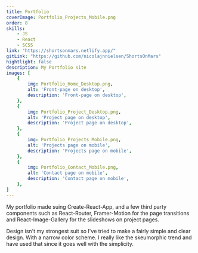 ```yaml
---
title: Portfolio
coverImage: Portfolio_Projects_Mobile.png
order: 8
skills: 
    - JS
    - React
    - SCSS
link: "https://shortsonmars.netlify.app/"
gitLink: "https://github.com/nicolajnnielsen/ShortsOnMars"
hightlight: false
description: My Portfolio site
images: [
    {
        img: Portfolio_Home_Desktop.png,
        alt: 'Front-page on desktop',
        description: 'Front-page on desktop',
    },
    {
        img: Portfolio_Project_Desktop.png,
        alt: 'Project page on desktop',
        description: 'Project page on desktop',
    },
    {
        img: Portfolio_Projects_Mobile.png,
        alt: 'Projects page on mobile',
        description: 'Projects page on mobile',
    },
    {
        img: Portfolio_Contact_Mobile.png,
        alt: 'Contact page on mobile',
        description: 'Contact page on mobile',
    },
]
---
```


My portfolio made suing Create-React-App, and a few third party components such as React-Router, Framer-Motion for the page transitions and React-Image-Gallery for the slideshows on project pages.

Design isn't my strongest suit so I've tried to make a fairly simple and clear design. With a narrow color scheme. I really like the skeumorphic trend and have used that since it goes well with the simplicity.